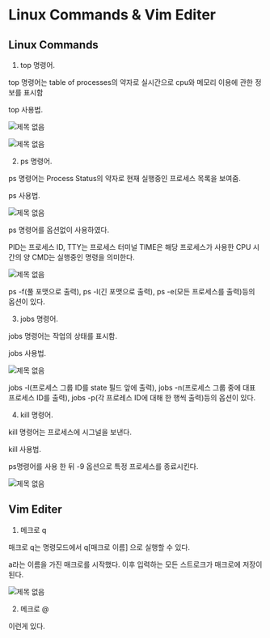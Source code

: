 # Linux Commands & Vim Editer

## Linux Commands

1. top 명령어.

top 명령어는 table of processes의 약자로 실시간으로 cpu와 메모리 이용에 관한 정보를 표시함

top 사용법. 

![제목 없음](https://user-images.githubusercontent.com/106595997/171172627-b4e46c91-6e9d-4f4f-8ecb-d8110c69c459.png)

![제목 없음](https://user-images.githubusercontent.com/106595997/171171303-45788c47-bf21-4b13-881d-822d32ec22f6.png)


2. ps 명령어.

ps 명령어는 Process Status의 약자로 현재 실행중인 프로세스 목록을 보여줌.

ps 사용법.

![제목 없음](https://user-images.githubusercontent.com/106595997/171174081-d8ad6051-c8d5-4014-9283-0c2a37dbbdc4.png)

ps 명령어를 옵션없이 사용하였다.

PID는 프로세스 ID, TTY는 프로세스 터미널 TIME은 해당 프로세스가 사용한 CPU 시간의 양 CMD는 실행중인 명령을 의미한다.

![제목 없음](https://user-images.githubusercontent.com/106595997/171174505-5fb0958f-ff32-46c5-9fe7-ee34cb296fe2.png)

ps -f(풀 포맷으로 출력), ps -l(긴 포맷으로 출력), ps -e(모든 프로세스를 출력)등의 옵션이 있다.



3. jobs 명령어.

jobs 명령어는 작업의 상태를 표시함.

jobs 사용법.

![제목 없음](https://user-images.githubusercontent.com/106595997/171177902-2673967b-92ae-49ae-958f-2fc9ee52c9c0.png)

jobs -l(프로세스 그룹 ID를 state 필드 앞에 출력), jobs -n(프로세스 그룹 중에 대표 프로세스 ID를 출력), jobs -p(각 프로레스 ID에 대해 한 행씩 출력)등의 옵션이 있다.

4. kill 명령어.

kill 명령어는 프로세스에 시그널을 보낸다.

kill 사용법.

ps명령어를 사용 한 뒤 -9 옵션으로 특정 프로세스를 종료시킨다.

![제목 없음](https://user-images.githubusercontent.com/106595997/171179103-196dcaa4-363b-4729-b087-85e274b17bd6.png)


## Vim Editer

1. 메크로 q

매크로 q는 명령모드에서 q[매크로 이름] 으로 실행할 수 있다.

a라는 이름을 가진 매크로를 시작했다.
이후 입력하는 모든 스트로크가 매크로에 저장이 된다.

![제목 없음](https://user-images.githubusercontent.com/106595997/171182715-ca6769a0-fcba-4e8d-9e1f-e2de2c0648c1.png)


2. 메크로 @

이런게 있다.























